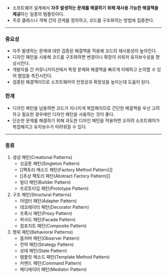 - 소프트웨어 설계에서 **자주 발생하는 문제를 해결하기 위해 재사용 가능한 해결책을 제공**하는 일종의 템플릿이다. 
- 주로 클래스나 객체 간의 관게를 정의하고, 코드를 구조화하는 방법에 집중한다.

---
### 중요성
- 자주 발생하는 문제에 대한 검증된 해결책을 적용해 코드의 재사용성이 높아진다.
- 디자인 패턴을 사용해 코드를 구조화하면 변경이나 확장이 쉬워져 유지보수성을 향상시킨다.
- 개발자들 간 커뮤니키이션에서 특정 문제와 해결책을 빠르게 이해하고 논의할 수 있어 협업을 촉진시킨다.
- 검증된 해결책이므로 소프트웨어의 안정성과 확장성을 높이는데 도움이 된다.

### 한계
- 디자인 패턴을 남용하면 코드가 지나치게 복잡해지므로 간단한 해결책을 우선 고려하고 필요한 경우에만 디자인 패턴을 사용하는 것이 좋다.
- 단순한 문제를 해결하기 위해 과도한 디자인 패턴을 적용하면 오히려 소프트웨어가 복잡해지고 유지보수가 어려워질 수 있다.

---
### 종류
1. 생성 패턴(Creational Patterns)
	- 싱글톤 패턴(Singleton Pattern)
	- [[팩토리 메소드 패턴(Factory Method Pattern)]]
	- [[추상 팩토리 패턴(Abstract Factory Pattern)]]
	- 빌더 패턴(Builder Pattern)
	- 프로토타입 패턴(Prototype Pattern)
2. 구조 패턴(Structural Patterns)
	- 어댑터 패턴(Adapter Pattern)
	- 데코레이터 패턴(Decorator Pattern)
	- 프록시 패턴(Proxy Pattern)
	- 퍼사드 패턴(Facade Pattern)
	- 컴포지트 패턴(Composite Pattern)
3. 행위 패턴(Behavioral Patterns)
	- 옵저버 패턴(Observer Pattern)
	- 전략 패턴(Strategy Pattern)
	- 상태 패턴(State Pattern)
	- 템플릿 메소드 패턴(Template Method Pattern)
	- 커맨드 패턴(Command Pattern)
	- 메디에이터 패턴(Mediator Pattern)